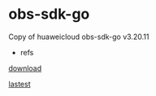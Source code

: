 # obs-sdk-go

Copy of huaweicloud obs-sdk-go v3.20.11


- refs

[download](https://support.huaweicloud.com/sdk-go-devg-obs/obs_23_0001.html)

[lastest](https://obssdk.obs.cn-north-1.myhuaweicloud.com/current/go/go.zip)